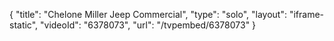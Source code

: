 {
    "title": "Chelone Miller Jeep Commercial",
    "type": "solo",
    "layout": "iframe-static",
    "videoId": "6378073",
    "url": "\/tvpembed\/6378073"
}